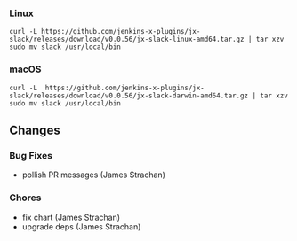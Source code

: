 ### Linux

```shell
curl -L https://github.com/jenkins-x-plugins/jx-slack/releases/download/v0.0.56/jx-slack-linux-amd64.tar.gz | tar xzv 
sudo mv slack /usr/local/bin
```

### macOS

```shell
curl -L  https://github.com/jenkins-x-plugins/jx-slack/releases/download/v0.0.56/jx-slack-darwin-amd64.tar.gz | tar xzv
sudo mv slack /usr/local/bin
```
## Changes

### Bug Fixes

* pollish PR messages (James Strachan)

### Chores

* fix chart (James Strachan)
* upgrade deps (James Strachan)
